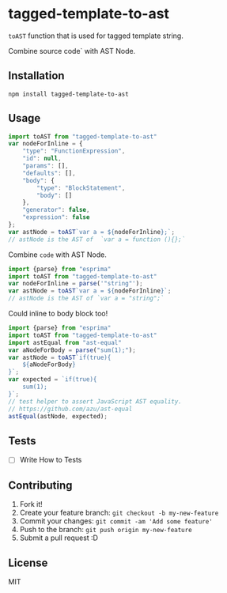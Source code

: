 # tagged-template-to-ast

`toAST` function that is used for tagged template string.

Combine source code` with AST Node.

## Installation

    npm install tagged-template-to-ast

## Usage

```js
import toAST from "tagged-template-to-ast"
var nodeForInline = {
    "type": "FunctionExpression",
    "id": null,
    "params": [],
    "defaults": [],
    "body": {
        "type": "BlockStatement",
        "body": []
    },
    "generator": false,
    "expression": false
};
var astNode = toAST`var a = ${nodeForInline};`;
// astNode is the AST of  `var a = function (){};`
```

Combine `code` with AST Node.

```js
import {parse} from "esprima"
import toAST from "tagged-template-to-ast"
var nodeForInline = parse('"string"');
var astNode = toAST`var a = ${nodeForInline}`;
// astNode is the AST of `var a = "string";`
```

Could inline to body block too!

```js
import {parse} from "esprima"
import toAST from "tagged-template-to-ast"
import astEqual from "ast-equal"
var aNodeForBody = parse("sum(1);");
var astNode = toAST`if(true){
    ${aNodeForBody}
}`;
var expected = `if(true){
    sum(1);
}`;
// test helper to assert JavaScript AST equality.
// https://github.com/azu/ast-equal
astEqual(astNode, expected);

```

## Tests

- [ ] Write How to Tests

## Contributing

1. Fork it!
2. Create your feature branch: `git checkout -b my-new-feature`
3. Commit your changes: `git commit -am 'Add some feature'`
4. Push to the branch: `git push origin my-new-feature`
5. Submit a pull request :D

## License

MIT
